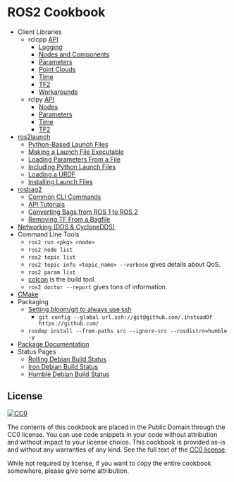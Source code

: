 # ROS2 Cookbook

 * Client Libraries
   * rclcpp [API](http://docs.ros2.org/latest/api/rclcpp/)
     * [Logging](docs/client_libraries/rclcpp/logging.md)
     * [Nodes and Components](docs/client_libraries/rclcpp/nodes.md)
     * [Parameters](docs/client_libraries/rclcpp/parameters.md)
     * [Point Clouds](docs/client_libraries/rclcpp/pcl.md)
     * [Time](docs/client_libraries/rclcpp/time.md)
     * [TF2](docs/client_libraries/rclcpp/tf2.md)
     * [Workarounds](docs/client_libraries/rclcpp/workarounds.md)
   * rclpy [API](http://docs.ros2.org/latest/api/rclpy/)
     * [Nodes](docs/client_libraries/rclpy/nodes.md)
     * [Parameters](docs/client_libraries/rclpy/parameters.md)
     * [Time](docs/client_libraries/rclpy/time.md)
     * [TF2](docs/client_libraries/rclpy/tf2.md)
 * [ros2launch](docs/tools/launch.md)
   * [Python-Based Launch Files](docs/tools/launch.md#python-based-launch-files)
   * [Making a Launch File Executable](docs/tools/launch.md#making-a-launch-file-executable)
   * [Loading Parameters From a File](docs/tools/launch.md#loading-parameters-from-a-file)
   * [Including Python Launch Files](docs/tools/launch.md#including-python-launch-files)
   * [Loading a URDF](docs/tools/launch.md#loading-a-urdf)
   * [Installing Launch Files](docs/tools/launch.md#installing-launch-files)
 * [rosbag2](docs/tools/bag.md)
   * [Common CLI Commands](docs/tools/bag.md#common-command-line)
   * [API Tutorials](docs/tools/bag.md#api-tutorials)
   * [Converting Bags from ROS 1 to ROS 2](docs/tools/bag.md#converting-bag-files-from-ros-1)
   * [Removing TF From a Bagfile](docs/tools/bag.md#removing-tf-from-a-bagfile)
 * [Networking (DDS & CycloneDDS)](docs/tools/networking.md)
 * Command Line Tools
   * ```ros2 run <pkg> <node>```
   * ```ros2 node list```
   * ```ros2 topic list```
   * ```ros2 topic info <topic_name> --verbose``` gives details about QoS.
   * ```ros2 param list```
   * [colcon](docs/tools/colcon.md) is the build tool.
   * ```ros2 doctor --report``` gives tons of information.
* [CMake](docs/tools/cmake.md)
* Packaging
   * [Setting bloom/git to always use ssh](https://answers.ros.org/question/234494/diagnosing-issues-with-bloom-github-two-factor-authentication/)
     * ```git config --global url.ssh://git@github.com/.insteadOf https://github.com/```
   * ```rosdep install --from-paths src --ignore-src --rosdistro=humble -y```
* [Package Documentation](docs/documentation.md)
* Status Pages
  * [Rolling Debian Build Status](http://repo.ros2.org/status_page/ros_rolling_default.html)
  * [Iron Debian Build Status](http://repo.ros2.org/status_page/ros_iron_default.html)
  * [Humble Debian Build Status](http://repo.ros2.org/status_page/ros_humble_default.html)

## License

<a rel="license" href="http://creativecommons.org/publicdomain/zero/1.0/">
  <img src="http://i.creativecommons.org/p/zero/1.0/88x31.png" style="border-style: none;" alt="CC0" />
</a>

The contents of this cookbook are placed in the Public Domain through the CC0 license.
You can use code snippets in your code without attribution and without impact to your
license choice. This cookbook is provided as-is and without any warranties of any kind.
See the full text of the
[CC0 license](https://creativecommons.org/publicdomain/zero/1.0/legalcode).

While not required by license, if you want to copy the entire cookbook somewhere, please
give some attribution.
